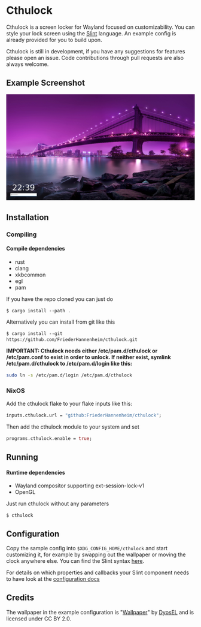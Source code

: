# Cthulock
Cthulock is a screen locker for Wayland focused on customizability. You can style your lock screen using the [Slint](https://slint.dev/docs.html) language. An example config is already provided for you to build upon.

Cthulock is still in development, if you have any suggestions for features please open an issue. Code contributions through pull requests are also always welcome.

## Example Screenshot
![Example Screenshot](./docs/example_config_screenshot.png)
## Installation

### Compiling
#### Compile dependencies
- rust
- clang
- xkbcommon
- egl
- pam

If you have the repo cloned you can just do
```
$ cargo install --path .
```

Alternatively you can install from git like this
```
$ cargo install --git https://github.com/FriederHannenheim/cthulock.git
```

**IMPORTANT: Cthulock needs either /etc/pam.d/cthulock or /etc/pam.conf to exist in order to unlock.
If neither exist, symlink /etc/pam.d/cthulock to /etc/pam.d/login like this:**
```bash
sudo ln -s /etc/pam.d/login /etc/pam.d/cthulock
```

### NixOS
Add the cthulock flake to your flake inputs like this:
```nix
inputs.cthulock.url = "github:FriederHannenheim/cthulock";
```
Then add the cthulock module to your system and set
```nix
programs.cthulock.enable = true;  
```

## Running
#### Runtime dependencies
- Wayland compositor supporting ext-session-lock-v1
- OpenGL

Just run cthulock without any parameters
```
$ cthulock
```

## Configuration
Copy the sample config into `$XDG_CONFIG_HOME/cthulock` and start customizing it, for example by swapping out the wallpaper or moving the clock anywhere else. You can find the Slint syntax [here](https://slint.dev/docs.html).

For details on which properties and callbacks your Slint component needs to have look at the [configuration docs](./docs/configuration.md)

## Credits
The wallpaper in the example configuration is "[Wallpaper](https://www.flickr.com/photos/131042142@N05/16252364850)" by [DyosEL](https://www.flickr.com/photos/131042142@N05) and is licensed under CC BY 2.0. 
